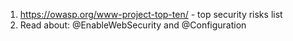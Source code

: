 1. https://owasp.org/www-project-top-ten/ - top security risks list
2. Read about: @EnableWebSecurity and @Configuration